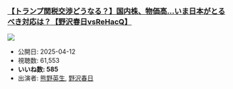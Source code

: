 ### [【トランプ関税交渉どうなる？】国内株、物価高…いま日本がとるべき対応は？【野沢春日vsReHacQ】](https://www.youtube.com/watch?v=yPvqvpvKOS0)
[![](https://img.youtube.com/vi/yPvqvpvKOS0/sddefault.jpg)](https://www.youtube.com/watch?v=yPvqvpvKOS0)
-   公開日: 2025-04-12
-   視聴数: 61,553
-   **いいね数: 585**
-   出演者: [熊野英生](/rehacq_fan/people/熊野英生 "wikilink"), [野沢春日](/rehacq_fan/people/野沢春日 "wikilink")
